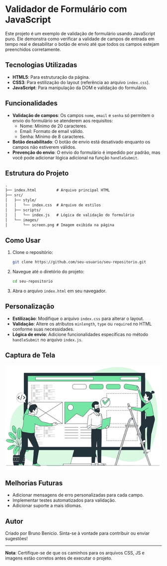 # Validador de Formulário com JavaScript

Este projeto é um exemplo de validação de formulário usando JavaScript puro. Ele demonstra como verificar a validade de campos de entrada em tempo real e desabilitar o botão de envio até que todos os campos estejam preenchidos corretamente.

## Tecnologias Utilizadas

- **HTML5**: Para estruturação da página.
- **CSS3**: Para estilização do layout (referência ao arquivo `index.css`).
- **JavaScript**: Para manipulação da DOM e validação do formulário.

## Funcionalidades

- **Validação de campos**: Os campos `nome`, `email` e `senha` só permitem o envio do formulário se atenderem aos requisitos:
  - Nome: Mínimo de 20 caracteres.
  - Email: Formato de email válido.
  - Senha: Mínimo de 8 caracteres.
- **Botão desabilitado**: O botão de envio está desativado enquanto os campos não estiverem válidos.
- **Prevenção do envio**: O envio do formulário é impedido por padrão, mas você pode adicionar lógica adicional na função `handleSubmit`.

## Estrutura do Projeto

```
.
├── index.html         # Arquivo principal HTML
├── src/
│   ├── style/
│   │   └── index.css  # Arquivo de estilos
│   ├── scripts/
│   │   └── index.js   # Lógica de validação do formulário
│   └── images/
│       └── screen.png # Imagem exibida na página
```

## Como Usar

1. Clone o repositório:
   ```bash
   git clone https://github.com/seu-usuario/seu-repositorio.git
   ```
2. Navegue até o diretório do projeto:
   ```bash
   cd seu-repositorio
   ```
3. Abra o arquivo `index.html` em seu navegador.

## Personalização

- **Estilização**: Modifique o arquivo `index.css` para alterar o layout.
- **Validação**: Altere os atributos `minlength`, `type` ou `required` no HTML conforme suas necessidades.
- **Lógica de envio**: Adicione funcionalidades específicas no método `handleSubmit` no arquivo `index.js`.

## Captura de Tela

![Captura de Tela](./src/images/screen.png)

## Melhorias Futuras

- Adicionar mensagens de erro personalizadas para cada campo.
- Implementar testes automatizados para validação.
- Adicionar suporte a mais idiomas.

## Autor

Criado por Bruno Benicio. Sinta-se à vontade para contribuir ou enviar sugestões!

---

**Nota**: Certifique-se de que os caminhos para os arquivos CSS, JS e imagens estão corretos antes de executar o projeto.
